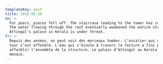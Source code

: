 ```yaml
---
templateKey: post
title: 2019.05.18
en: >-
  For years, pieces fell off. The staircase leading to the tower has collapsed.
  The water flowing through the roof eventually weakened the entire structure.
  Attingal’s palace in Kerala is under threat. 
fr: >-
  Depuis des années, on peut voir des morceaux tomber. L’escalier qui mène à la
  tour s’est effondré. L’eau qui s’écoule à travers la toiture a fini par
  affaiblir l’ensemble de la structure. Le palais d’Attingal au Kerala est
  menacé.
---
```


